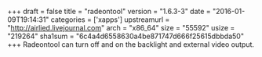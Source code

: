 +++
draft = false
title = "radeontool"
version = "1.6.3-3"
date = "2016-01-09T19:14:31"
categories = ['xapps']
upstreamurl = "http://airlied.livejournal.com"
arch = "x86_64"
size = "55592"
usize = "219264"
sha1sum = "6c4a4d6558630a4be871747d666f25615dbbda50"
+++
Radeontool can turn off and on the backlight and external video output.
